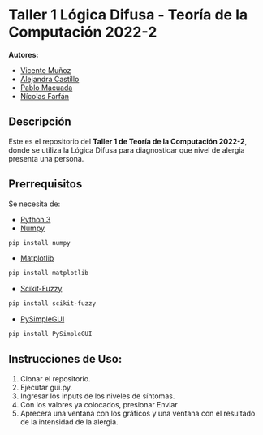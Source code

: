 # Taller 1 Lógica Difusa - Teoría de la Computación 2022-2 
**Autores:** 
* [Vicente Muñoz](https://github.com/LeVixo)
* [Alejandra Castillo](https://github.com/Ale2325)
* [Pablo Macuada](https://github.com/PabloRozas)
* [Nícolas Farfán](https://github.com/nic0q)

## Descripción
Este es el repositorio del **Taller 1 de Teoría de la Computación 2022-2**, donde se utiliza la Lógica Difusa para diagnosticar que nivel de alergia presenta una persona.

## Prerrequisitos
Se necesita de:
* [Python 3](https://www.python.org/downloads/)
* [Numpy](https://pypi.org/project/numpy/)
```sh
pip install numpy
```
* [Matplotlib](https://pypi.org/project/matplotlib/)
```sh
pip install matplotlib
```
* [Scikit-Fuzzy](https://pypi.org/project/scikit-fuzzy/)
```sh
pip install scikit-fuzzy
```
* [PySimpleGUI](https://pypi.org/project/PySimpleGUI/)
```sh
pip install PySimpleGUI
```
## Instrucciones de Uso:
1. Clonar el repositorio.
2. Ejecutar gui.py.
3. Ingresar los inputs de los niveles de síntomas.
4. Con los valores ya colocados, presionar Enviar
5. Aprecerá una ventana con los gráficos y una ventana con el resultado de la intensidad de la alergia.
